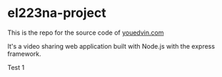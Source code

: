 # el223na-project

This is the repo for the source code of [youedvin.com](https://youedvin.com)

It's a video sharing web application built with Node.js with the express framework. 

Test 1
